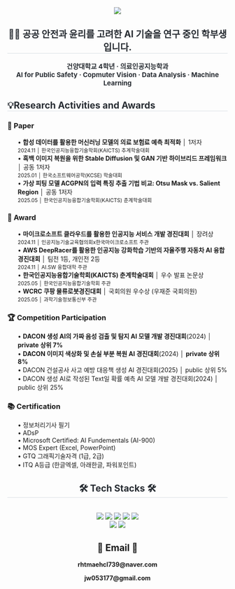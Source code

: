 <div align= "center">
    <img src="https://capsule-render.vercel.app/api?type=soft&color=5e6ca1&height=180&text=JeongWon's%20Github👋&animation=fadeIn&fontColor=ffffff&fontSize=40" />
    </div>
    <div align= "center"> 
    <h2 style="border-bottom: 1px solid #d8dee4; color: #282d33;"> 🧑‍💻 공공 안전과 윤리를 고려한 AI 기술을 연구 중인 학부생입니다. </h2>  
    <div style="font-weight: 700; font-size: 15px; text-align: center; color: #282d33;"> 건양대학교 4학년 ·  의료인공지능학과 </div>
    <div style="font-weight: 700; font-size: 15px; text-align: center; color: #282d33;"> AI for Public Safety · Copmuter Vision · Data Analysis · Machine Learning </div>
    <div align= "left">
    <h2 style="border-bottom: 1px solid #d8dee4; color: #282d33;"> 💡Research Activities and Awards</h2> 
    <div style="margin: 0 auto; text-align: left;" align= "left"> 
    <h3>📄 Paper</h3>
<ol>
  • <strong>합성 데이터를 활용한 머신러닝 모델의 의료 보험료 예측 최적화</strong> │ 1저자<br>
    <sub>2024.11 │ 한국인공지능융합기술학회(KAICTS) 추계학술대회</sub> <br>
  • <strong>흑백 이미지 복원을 위한 Stable Diffusion 및 GAN 기반 하이브리드 프레임워크</strong> │ 공동 1저자<br>
    <sub>2025.01 │ 한국소프트웨어공학(KCSE) 학술대회</sub> <br>
  • <strong>가상 피팅 모델 ACGPN의 입력 특징 추출 기법 비교: Otsu Mask vs. Salient Region</strong> │ 공동 1저자<br>
    <sub>2025.05 │ 한국인공지능융합기술학회(KAICTS) 춘계학술대회</sub>
</ol>
    <h3> 🏅 Award </h3>
<ol>
    • <strong>마이크로소프트 클라우드를 활용한 인공지능 서비스 개발 경진대회</strong> │ 장려상 <br>
    <sub>2024.11 │ 인공지능기술교육협의회x한국마이크로소프트 주관</sub> <br>
    • <strong>AWS DeepRacer를 활용한 인공지능 강화학습 기반의 자율주행 자동차 AI 융합경진대회</strong> │ 팀전 1등, 개인전 2등 <br>
    <sub>2024.11 │ AI.SW 융합대학 주관</sub> <br>
    • <strong>한국인공지능융합기술학회(KAICTS) 춘계학술대회</strong> │ 우수 발표 논문상 <br>
    <sub>2025.05 │ 한국인공지능융합기술학회 주관</sub> <br>
    • <strong>WCRC 쿠팡 물류로봇경진대회</strong> │ 국회의원 우수상 (우재준 국회의원) <br>
    <sub>2025.05 │ 과학기술정보통신부 주관</sub> <br>
</ol>
    <h3> 🏆 Competition Participation </h3>
<ol>
    • <strong>DACON 생성 AI의 가짜 음성 검출 및 탐지 AI 모델 개발 경진대회</strong>(2024) │ <strong>private 상위 7%</strong> <br>
    • <strong>DACON 이미지 색상화 및 손실 부분 복원 AI 경진대회</strong>(2024) │ <strong>private 상위 8%</strong> <br>
    • DACON 건설공사 사고 예방 대응책 생성 AI 경진대회</strong>(2025) │ public 상위 5% <br>
    • DACON 생성 AI로 작성된 Text일 확률 예측 AI 모델 개발 경진대회</strong>(2024) │ public 상위 25% <br>
</ol>
    <h3> 📚 Certification </h3>
<ol>
    • 정보처리기사 필기 <br>
    • ADsP <br>
    • Microsoft Certified: AI Fundementals (AI-900) <br>
    • MOS Expert (Excel, PowerPoint) <br>
    • GTQ 그래픽기술자격 (1급, 2급) <br>
    • ITQ A등급 (한글엑셀, 아래한글, 파워포인트) <br>
</ol>
    <div align= "center">
    <h2 style="border-bottom: 1px solid #d8dee4; color: #282d33;"> 🛠️ Tech Stacks 🛠️</h2> <br> 
    <div style="margin: 0 auto; text-align: center;" align= "center"> <img src="https://img.shields.io/badge/Flask-000000?style=plastic&logo=Flask&logoColor=white">
          <img src="https://img.shields.io/badge/MySQL-4479A1?style=plastic&logo=MySQL&logoColor=white">
          <img src="https://img.shields.io/badge/Notion-000000?style=plastic&logo=Notion&logoColor=white">
          <img src="https://img.shields.io/badge/PyTorch-EE4C2C?style=plastic&logo=PyTorch&logoColor=white">
          <img src="https://img.shields.io/badge/Python-3776AB?style=plastic&logo=Python&logoColor=white">
          <br/><img src="https://img.shields.io/badge/Github-181717?style=plastic&logo=Github&logoColor=white">
          <img src="https://img.shields.io/badge/Keras-D00000?style=plastic&logo=Keras&logoColor=white">
          </div>
    </div>
    <div align= "center">  </div> 
    <h2 align="center"> 📧 Email 📧 </h2>
<p align="center">
  <Strong> rhtmaehcl739@naver.com </Strong>
</p>
<p align="center">
  <Strong> jw053177@gmail.com </Strong>
</p><br>
